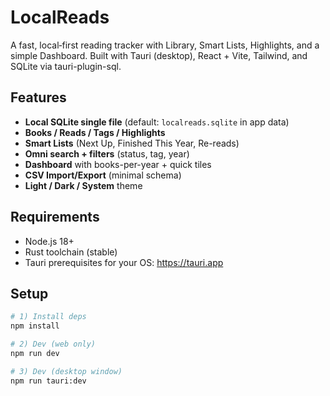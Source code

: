 # LocalReads

A fast, local‑first reading tracker with Library, Smart Lists, Highlights, and a simple Dashboard. Built with Tauri (desktop), React + Vite, Tailwind, and SQLite via tauri-plugin-sql.

## Features
- **Local SQLite single file** (default: `localreads.sqlite` in app data)
- **Books / Reads / Tags / Highlights**
- **Smart Lists** (Next Up, Finished This Year, Re-reads)
- **Omni search + filters** (status, tag, year)
- **Dashboard** with books-per-year + quick tiles
- **CSV Import/Export** (minimal schema)
- **Light / Dark / System** theme

## Requirements
- Node.js 18+
- Rust toolchain (stable)
- Tauri prerequisites for your OS: https://tauri.app

## Setup
```bash
# 1) Install deps
npm install

# 2) Dev (web only)
npm run dev

# 3) Dev (desktop window)
npm run tauri:dev